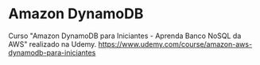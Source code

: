# Amazon DynamoDB

Curso "Amazon DynamoDB para Iniciantes - Aprenda Banco NoSQL da AWS" realizado na Udemy.
https://www.udemy.com/course/amazon-aws-dynamodb-para-iniciantes
